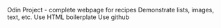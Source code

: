 Odin Project - complete webpage for recipes
Demonstrate lists, images, text, etc. 
Use HTML boilerplate
Use github